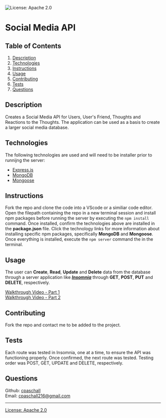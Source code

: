 ![License: Apache 2.0](https://img.shields.io/badge/License-Apache_2.0-blue.svg)

# Social Media API

## Table of Contents

1. [Description](#Description)
2. [Technologies](#Technology)
3. [Instructions](#Instructions)
4. [Usage](#Usage)
5. [Contributing](#Contributing)
6. [Tests](#Tests)
7. [Questions](#Questions)

## <a id="Description">Description</a>

Creates a Social Media API for Users, User's Friend, Thoughts and Reactions to the Thoughts. The application can be used as a basis to create a larger social media database.

## <a id="Technology">Technologies</a>

The following technologies are used and will need to be installer prior to runnijng the server:

- [Express.js](https://www.npmjs.com/package/express)
- [MongoDB](https://www.npmjs.com/package/mongodb)
- [Mongoose](https://www.npmjs.com/package/mongoose)

## <a id="Instructions">Instructions</a>

Fork the repo and clone the code into a VScode or a similiar code editor. Open the filepath containing the repo in a new terminal session and install npm packages before running the server by executing the `npm install` command. Once installed, confirm the technologies above are installed in the **package.json** file. Click the technology links for more information about installing specific npm packages, specifically **MongoDB** and **Mongoose**. Once everything is installed, execute the `npm server` command the in the terminal.

## <a id="Usage">Usage</a>

The user can **Create**, **Read**, **Update** and **Delete** data from the database through a server application like [**_Insomnia_**](https://insomnia.rest/download) through **GET**, **POST**, **PUT** and **DELETE**, respectively.

[Walkthrough Video - Part 1](https://drive.google.com/file/d/1vaUL0WI5PCb7HpuwBFmM1qkUp2UolGKU/view)
<br>
[Walkthrough Video - Part 2](https://drive.google.com/file/d/1EPi4sypKx50VVl1WE3n5Akw43QOv_BGl/view)

## <a id="Contributing">Contributing</a>

Fork the repo and contact me to be added to the project.

## <a id="Tests">Tests</a>

Each route was tested in Insomnia, one at a time, to ensure the API was functioning properly. Once confirmed, the next route was tested. Testing order was POST, GET, UPDATE and DELETE, respectively.

## <a id="Questions">Questions</a>

Github: [cpaschall](https://github.com/cpaschall)
<br>
Email: cpaschall216@gmail.com

---

[License: Apache 2.0](https://opensource.org/licenses/Apache-2.0)
